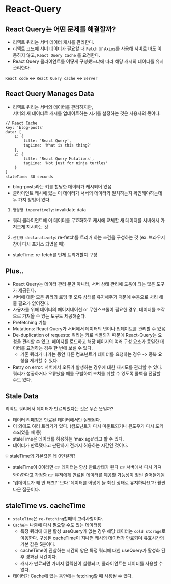 # React-Query

## React Query는 어떤 문제를 해결할까?

- 리액트 쿼리는 서버 데이터 캐시를 관리한다.
- 리액트 코드에 서버 데이터가 필요할 때 `Fetch` or `Axios`를 사용해 서버로 바도 이동하지 않고, `React Query Cache` 를 요청한다.
- React Query 클라이언트를 어떻게 구성했느냐에 따라 해당 캐시의 데이터를 유지 관리한다.

`React code` ↔️ `React Query cache` ↔️ `Server`

## React Query Manages Data

- 리액트 쿼리는 서버의 데이터를 관리하지만, <br>
  서버의 새 데이터로 캐시를 업데이트하는 시기를 설정하는 것은 사용자의 몫이다.

```
// React Cache
key: 'blog-posts'
data: [
    1: {
        title: 'React Query',
        tagLine: 'What is this thing?'
    },
    2: {
        title: 'React Query Mutations',
        tagLine: 'Not just for ninja turtles'
    }
]
staleTime: 30 seconds
```

- blog-posts라는 키를 할당한 데이터가 캐시되어 있음
- 클라이언트 캐시에 있는 이 데이터가 서버의 데이터와 일치하는지 확인해야하는데 두 가지 방법이 있다.

1. `명령형 imperatively`: invalidate data

- 쿼리 클라이언트에 이 데이터를 무효화하고 캐시에 교체할 새 데이터를 서버에서 가져오게 지시하는 것

2. `선언형 declaratively`: re-fetch를 트리거 하는 조건을 구성하는 것 (ex. 브라우저 창이 다시 포커스 되었을 때)

- staleTime: re-fetch를 언제 트리거할지 구성

## Plus..

- React Query는 데이터 관리 뿐만 아니라, 서버 상태 관리에 도움이 되는 많은 도구가 제공된다.
- 서버에 대한 모든 쿼리의 로딩 및 오류 상태를 유지해주기 때문에 수동으로 처리 해줄 필요가 없어진다.
- 사용자를 위해 데이터의 페이지네이션 or 무한스크롤이 필요한 경우, 데이터를 조각으로 가져올 수 있는 도구도 제공해준다.
- Prefetching 기능
- Mutations: React Query가 서버에서 데이터의 변이나 업데이트를 관리할 수 있음
- De-duplication of requests: 쿼리는 키로 식별되기 때문에 React-Query는 요청을 관리할 수 있고, 페이지를 로드하고 해당 페이지의 여러 구성 요소가 동일한 데이터를 요청하는 경우 한 번에 보낼 수 있다.
  - 기존 쿼리가 나가는 동안 다른 컴포넌트가 데이터를 요청하는 경우 -> 중복 요청을 제거할 수 있다.
- Retry on error: 서버에서 오류가 발생하는 경우에 대한 재시도를 관리할 수 있다. 쿼리가 성공하거나 오류났을 때를 구별하여 조치를 취할 수 있도록 콜백을 전달할 수도 있다.

## Stale Data

리액트 쿼리에서 데이터가 만료되었다는 것은 무슨 뜻일까?

- 데이터 리페칭은 만료된 데이터에서만 실행된다.
- 이 외에도 여러 트리거가 있다.
  (컴포넌트가 다시 마운트되거나 윈도우가 다시 포커스되었을 때 등)
- staleTime은 데이터를 허용하는 'max age'라고 할 수 있다.
- 데이터가 만료됐다고 판단하기 전까지 허용하는 시간인 것이다.

💡 staleTime의 기본값은 왜 0인걸까?

- staleTime이 0이라면 👉 데이터는 항상 만료상태가 된다 👉 서버에서 다시 가져와야한다고 가정함 👉 유저에게 만료된 데이터를 제공할 가능성이 훨씬 줄어들게됨
- '업데이트가 왜 안 돼죠?' 보다 '데이터를 어떻게 늘 최신 상태로 유지하나요'가 훨씬 나은 질문이다.

## staleTime vs. cacheTime

- `staleTime`은 `re-fetching`할때의 고려사항이다.
- `Cache`는 나중에 다시 필요할 수도 있는 데이터용
  - 특정 쿼리에 대한 활성 useQuery가 없는 경우 해당 데이터는 `cold storage`로 이동한다. 구성된 cacheTime이 지나면 캐시의 데이터가 만료되며 유효시간의 기본 값은 5분이다.
  - cacheTime이 관찰하는 시간의 양은 특정 쿼리에 대한 useQuery가 활성화 된 후 경과된 시간이다.
  - 캐시가 만료되면 가비지 컬렉션이 실행되고, 클라이언트는 데이터를 사용할 수 없다.
- 데이터가 Cache에 있는 동안에는 fetching할 때 사용될 수 있다.
